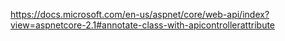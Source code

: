 https://docs.microsoft.com/en-us/aspnet/core/web-api/index?view=aspnetcore-2.1#annotate-class-with-apicontrollerattribute